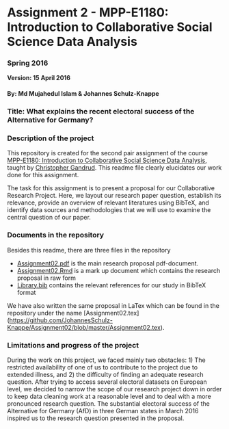 # Assignment 2 - MPP-E1180: Introduction to Collaborative Social Science Data Analysis

### Spring 2016

**Version: 15 April 2016**

#### By: Md Mujahedul Islam & Johannes Schulz-Knappe


### Title: What explains the recent electoral success of the Alternative for Germany? 

### Description of the project

This repository is created for the second pair assignment of the course [MPP-E1180: Introduction to Collaborative Social Science Data Analysis](https://github.com/HertieDataScience/SyllabusAndLectures), taught by [Christopher Gandrud](https://github.com/christophergandrud). This readme file clearly elucidates our work done for this assignment.

The task for this assignment is to present a proposal for our Collaborative Research Project. Here, we layout our research paper question, establish its relevance, provide an overview of relevant literatures using BibTeX, and identify data sources and methodologies that we will use to examine the central question of our paper.

### Documents in the repository

Besides this readme, there are three files in the repository

- [Assignment02.pdf](https://github.com/JohannesSchulz-Knappe/Assignment02/blob/master/Assignment02.pdf) is the main research proposal pdf-document.
- [Assignment02.Rmd](https://github.com/JohannesSchulz-Knappe/Assignment02/blob/master/Assignment02.Rmd) is a mark up document which contains the research proposal in raw form
- [Library.bib](https://github.com/JohannesSchulz-Knappe/Assignment02/blob/master/Library.bib) contains the relevant references for our study in BibTeX format

We have also written the same proposal in LaTex which can be found in the repository under the name [Assignment02.tex] (https://github.com/JohannesSchulz-Knappe/Assignment02/blob/master/Assignment02.tex). 

### Limitations and progress of the project

During the work on this project, we faced mainly two obstacles: 1) The restricted availability of one of us to contribute to the project due to extended illness, and 2) the difficulty of finding an adequate research question. After trying to access several electoral datasets on European level, we decided to narrow the scope of our research project down in order to keep data cleaning work at a reasonable level and to deal with a more pronounced research question. The substantial electoral success of the Alternative for Germany (AfD) in three German states in March 2016 inspired us to the research question presented in the proposal.

